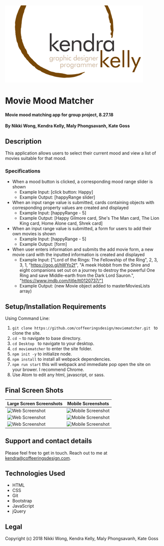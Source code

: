 ![Kendra Kelly Logo](/kkgithub.png)
# Movie Mood Matcher

#### Movie mood matching app for group project, 8.27.18

#### By Nikki Wong, Kendra Kelly, Maly Phongsavanh, Kate Goss

## Description

This application allows users to select their current mood and view a list of movies suitable for that mood.

### Specifications
* When a mood button is clicked, a corresponding mood range slider is shown
  * Example Input: [click button: Happy]
  * Example Output: [happyRange slider]
* When an input range value is submitted, cards containing objects with corresponding property values are created and displayed
  * Example Input: [happyRange - 5]
  * Example Output: [Happy Gilmore card, She's The Man card, The Lion King card, Home Alone card, Shrek card]
* When an input range value is submitted, a form for users to add their own movies is shown
  * Example Input: [happyRange - 5]
  * Example Output: [form]
* When user enters information and submits the add movie form, a new movie card with the inputted information is created and displayed
  * Example Input: ["Lord of the Rings: The Fellowship of the Ring", 2, 3, 3, 1, "https://goo.gl/hWYo2f", "A meek Hobbit from the Shire and eight companions set out on a journey to destroy the powerful One Ring and save Middle-earth from the Dark Lord Sauron.", "https://www.imdb.com/title/tt0120737/"]
  * Example Output: (new Movie object added to masterMoviesLists array)

## Setup/Installation Requirements
Using Command Line:
1. ``git clone https://github.com/coffeeringsdesign/moviematcher.git `` to clone the site.
2. ``cd ~`` to navigate to base directory.
3. ``cd Desktop `` to navigate to your desktop.
4. ``cd moviematcher`` to enter the site folder.
5. ``npm init -y`` to initialize node.
6. ``npm install`` to install all webpack dependencies.
7. ``npm run start`` this will webpack and immediate pop open the site on your brower. I recommend Chrome.
8. Use Atom to edit any html, javascript, or sass.

## Final Screen Shots

Large Screen Screenshots | Mobile Screenshots
---------------------- | -----------------------
![Web Screenshot](a.png) | ![Mobile Screenshot](f.png)
![Web Screenshot](b.png) | ![Mobile Screenshot](e.png)
![Web Screenshot](c.png) | ![Mobile Screenshot](d.png)

## Support and contact details

Please feel free to get in touch. Reach out to me at kendra@coffeeringsdesign.com.

## Technologies Used
* HTML
* CSS
* Git
* Bootstrap
* JavaScript
* jQuery

## Legal
Copyright (c) 2018 Nikki Wong, Kendra Kelly, Maly Phongsavanh, Kate Goss
